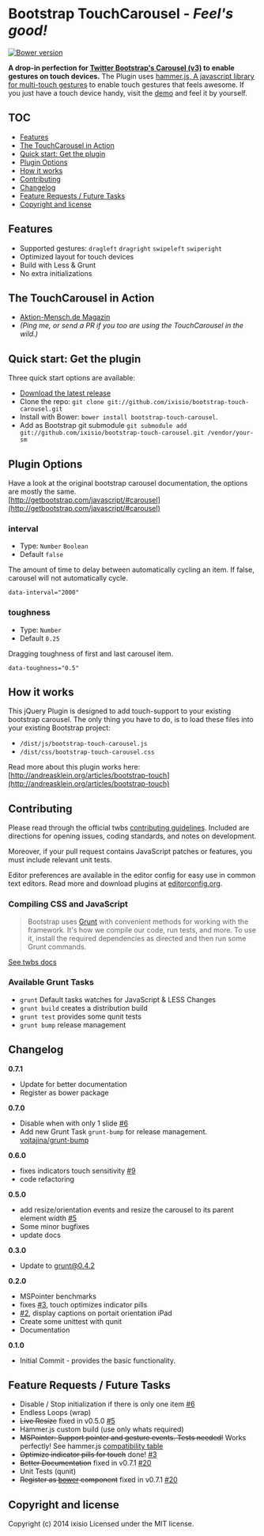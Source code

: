 # Bootstrap TouchCarousel - _Feel's good!_
[![Bower version](https://badge.fury.io/bo/bootstrap-touch-carousel.png)](http://badge.fury.io/bo/bootstrap-touch-carousel)

__A drop-in perfection for [Twitter Bootstrap's Carousel (v3)](http://getbootstrap.com/javascript/#carousel) to enable gestures on touch devices.__
The Plugin uses [hammer.js, A javascript library for multi-touch gestures](http://eightmedia.github.io/hammer.js/) to enable touch gestures that feels awesome. If you just have a touch device handy, visit the [demo](http://ixisio.github.io/bootstrap-touch-carousel/) and feel it by yourself.



## TOC

* [Features](#features)
* [The TouchCarousel in Action](#the-touchcarousel-in-action)
* [Quick start: Get the plugin](#quick-start--get-the-plugin)
* [Plugin Options](#plugin-options)
* [How it works](#how-it-works)
* [Contributing](#contributing)
* [Changelog](#changelog)
* [Feature Requests / Future Tasks](#feature-requests--future-tasks)
* [Copyright and license](#copyright-and-license)




## Features

* Supported gestures: `dragleft` `dragright` `swipeleft` `swiperight`
* Optimized layout for touch devices
* Build with Less & Grunt
* No extra initializations




## The TouchCarousel in Action

* [Aktion-Mensch.de Magazin](https://www.aktion-mensch.de/magazin/fokus/boxer.html)
* *(Ping me, or send a PR if you too are using the TouchCarousel in the wild.)*




## Quick start: Get the plugin

Three quick start options are available:

- [Download the latest release](https://github.com/ixisio/bootstrap-touch-carousel/archive/master.zip)
- Clone the repo: `git clone git://github.com/ixisio/bootstrap-touch-carousel.git`
- Install with Bower: `bower install bootstrap-touch-carousel`.
- Add as Bootstrap git submodule `git submodule add git://github.com/ixisio/bootstrap-touch-carousel.git /vendor/your-sm`





## Plugin Options

Have a look at the original bootstrap carousel documentation, the options are mostly the same. <br>
[http://getbootstrap.com/javascript/#carousel](http://getbootstrap.com/javascript/#carousel)

### interval

* Type: `Number` `Boolean`
* Default `false`

The amount of time to delay between automatically cycling an item. If false, carousel will not automatically cycle.

`data-interval="2000"`

### toughness

* Type: `Number`
* Default `0.25`

Dragging toughness of first and last carousel item.

`data-toughness="0.5"`





## How it works

This jQuery Plugin is designed to add touch-support to your existing bootstrap carousel. The only thing you have to do, is to load these files into your existing Bootstrap project:

* `/dist/js/bootstrap-touch-carousel.js`
* `/dist/css/bootstrap-touch-carousel.css`

Read more about this plugin works here: [http://andreasklein.org/articles/bootstrap-touch](http://andreasklein.org/articles/bootstrap-touch)





## Contributing

Please read through the official twbs [contributing guidelines](https://github.com/twbs/bootstrap/blob/master/CONTRIBUTING.md). Included are directions for opening issues, coding standards, and notes on development.

Moreover, if your pull request contains JavaScript patches or features, you must include relevant unit tests.

Editor preferences are available in the editor config for easy use in common text editors. Read more and download plugins at [editorconfig.org](http://editorconfig.org).

### Compiling CSS and JavaScript

> Bootstrap uses [Grunt](http://gruntjs.com/) with convenient methods for working with the framework. It's how we compile our code, run tests, and more. To use it, install the required dependencies as directed and then run some Grunt commands.

[See twbs docs](https://github.com/twbs/bootstrap/blob/master/README.md)

### Available Grunt Tasks

* `grunt` Default tasks watches for JavaScript & LESS Changes
* `grunt build` creates a distribution build
* `grunt test` provides some qunit tests
* `grunt bump` release management





## Changelog

**0.7.1**
* Update for better documentation
* Register as bower package

**0.7.0**
* Disable when with only 1 slide [#6](https://github.com/ixisio/bootstrap-touch-carousel/issues/6)
* Add new Grunt Task `grunt-bump` for release management. [vojtajina/grunt-bump](https://github.com/vojtajina/grunt-bump)

**0.6.0**
* fixes indicators touch sensitivity [#9](https://github.com/ixisio/bootstrap-touch-carousel/issues/9)
* code refactoring

**0.5.0**
* add resize/orientation events and resize the carousel to its parent element width [#5](https://github.com/ixisio/bootstrap-touch-carousel/issues/5)
* Some minor bugfixes
* update docs

**0.3.0**
* Update to grunt@0.4.2

**0.2.0**
* MSPointer benchmarks
* fixes [#3](https://github.com/ixisio/bootstrap-touch-carousel/issues/3), touch optimizes indicator pills
* [#2](https://github.com/ixisio/bootstrap-touch-carousel/issues/2), display captions on portait orientation iPad
* Create some unittest with qunit
* Documentation

**0.1.0**
* Initial Commit - provides the basic functionality.





## Feature Requests / Future Tasks

* Disable / Stop initialization if there is only one item [#6](https://github.com/ixisio/bootstrap-touch-carousel/issues/6)
* Endless Loops (wrap)
* ~~Live Resize~~ fixed in v0.5.0 [#5](https://github.com/ixisio/bootstrap-touch-carousel/issues/5)
* Hammer.js custom build (use only whats required)
* ~~MSPointer: Support pointer and gesture events. Tests needed!~~
    Works perfectly! See hammer.js [compatibility table](https://github.com/EightMedia/hammer.js/wiki/Compatibility)
* ~~Optimize indicator pills for touch~~ done! [#3](https://github.com/ixisio/bootstrap-touch-carousel/issues/3)
* ~~Better Documentation~~ fixed in v0.7.1 [#20](https://github.com/ixisio/bootstrap-touch-carousel/pull/20)
* Unit Tests (qunit)
* ~~Register as [bower](http://bower.io) component~~ fixed in v0.7.1 [#20](https://github.com/ixisio/bootstrap-touch-carousel/pull/20)




## Copyright and license

Copyright (c) 2014 ixisio Licensed under the MIT license.
